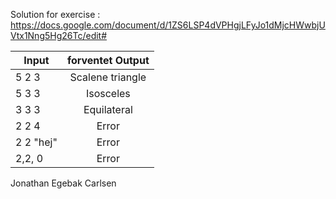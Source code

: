 Solution for exercise : https://docs.google.com/document/d/1ZS6LSP4dVPHgjLFyJo1dMjcHWwbjUVtx1Nng5Hg26Tc/edit#

| Input                 | forventet Output           |
| -------------         |:-------------:   |
|   5 2 3            | Scalene triangle  |
|   5 3 3              | Isosceles        |
|   3 3 3              | Equilateral      |
|   2 2 4             | Error            |
|   2 2 "hej"             | Error            |
|   2,2, 0             | Error            |

Jonathan Egebak Carlsen
